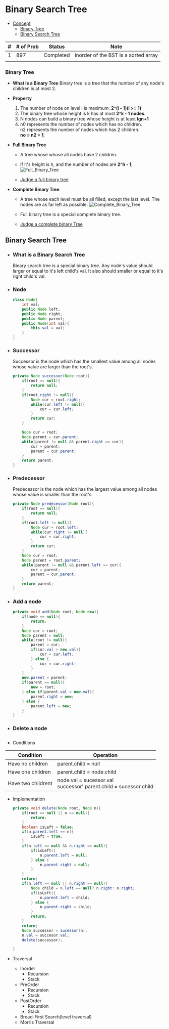 # Binary Search Tree
- [Concept](#concept)
  - [Binary Tree](#binaryTree)
  - [Binary Search Tree](#bst)

| #   | # of Prob | Status    | Note                                 |
| --- | --------- | --------- | ------------------------------------ |
| 1   | 897       | Completed | inorder of the BST is a sorted array |
|     |           |           |                                      |

<h3 id = "binaryTree">Binary Tree</h3>

  - **What is a Binary Tree**
  Binary tree is a tree that the number of any node's children is at most 2.

  - **Property**
    1. The number of node on level i is maximum: **2^(i - 1)(i >= 1)**
    2. The binary tree whose height is k has at most **2^k - 1 nodes.**
    3. N nodes can build a binary tree whose height is at least **lgn+1**
    4. n0 represents the number of nodes which has no children.
    <br>n2 represents the number of nodes which has 2 children.
    <br>**no = n2 + 1**;
  - **Full Binary Tree**
    - A tree whose whose all nodes have 2 children.
    - If it's height is h, and the number of nodes are **2^h - 1**;
![Full_Binary_Tree](assets/markdown-img-paste-20180906160359186.png)

    - [Judge a full binary tree](#judgeFullBT)

  - **Complete Binary Tree**
    - A tree whose each level must be all filled, except the last level. The nodes are as far left as possible.
    ![Complete_Binary_Tree](assets/markdown-img-paste-20180906161804893.png)

    - Full binary tree is a special complete binary tree.
    - [Judge a complete binary Tree](#judgeCompleteBT)
<h2 id = "bst">Binary Search Tree</h2>

  - **<h3 id ="definition">What is a Binary Search Tree</h3>**
    Binary search tree is a special binary tree. Any node's value should larger or equal to it's left child's val. It also should smaller or equal to it's right child's val.

  - **<h3 id = "node">Node</h3>**

    ``` Java
    class Node{
        int val;
        public Node left;
        public Node right;
        public Node parent;
        public Node(int val){
            this.val = val;
        }
    }
    ```
  - **<h3 id = "successor">Successor</h3>**
  Successor is the node which has the smallest value among all nodes whose value are larger than the root's.
    ``` Java
    private Node successor(Node root){
        if(root == null){
            return null;
        }
        if(root.right != null){
            Node cur = root.right;
            while(cur.left != null){
                cur = cur.left;
            }
            return cur;
        }

        Node cur = root;
        Node parent = cur.parent;
        while(parent != null && parent.right == cur){
            cur = parent;
            parent = cur.parent;
        }
        return parent;
    }
    ```
  - <h3 id = "predecessor">Predecessor</h3>Predecessor is the node which has the largest value among all nodes whose value is smaller than the root's.

    ``` Java
    private Node predecessor(Node root){
        if(root == null){
            return null;
        }
        if(root.left != null){
            Node cur = root.left;
            while(cur.right != null){
                cur = cur.right;
            }
            return cur;
        }
        Node cur = root;
        Node parent = root.parent;
        while(parent != null && parent.left == cur){
            cur = parent;
            parent = cur.parent;
        }
        return parent;
    }
    ```
  - **<h3 id = "addNode">Add a node</h3>**
    ```Java
    private void add(Node root, Node new){
        if(node == null){
            return;
        }
        Node cur = root;
        Node parent = null;
        while(root != null){
            parent = cur;
            if(cur.val > new.val){
                cur = cur.left;
            } else {
                cur = cur.right;
            }
        }
        new.parent = parent;
        if(parent == null){
            new = root;
        } else if(parent.val < new.val){
            parent.right = new;
        } else {
            parent.left = new;
        }
    }
    ```
  - **<h3 id = "deleteNode">Delete a node<h3>**
  - Conditions
  
  | Condition          | Operation                 |
  | ------------------ | ------------------------- |
  | Have no children   | parent.child = null       |
  | Have one children  | parent.child = node.child |
  | Have two childrent | node.val = sucessor.val<br> successor' parent.child = sucessor.child                          |
  - Implementation
    ``` Java
    private void delete(Node root, Node n){
        if(root == null || n == null){
            return;
        }
        boolean isLeft = false;
        if(n.parent.left == n){
            isLeft = true;
        }
        if(n.left == null && n.right == null){
            if(isLeft){
                n.parent.left = null;
            } else {
                n.parent.right = null;
            }
        }
        return;
        if(n.left == null || n.right == null){
            Node child = n.left == null? n.right: n.right;
            if(isLeft){
                n.parent.left = child;
            } else {
                n.parent.right = child;
            }
            return;
        }
        return;
        Node successor = sucessor(n);
        n.val = succesor.val;
        delete(successor);

    }

    ```

  - Traversal
    - Inorder
      - Recursion
      - Stack
    - PreOrder
      - Recursion
      - Stack
    - PostOrder
      - Recursion
      - Stack
    - Bread-First Search(level traversal)
    - Morris Traversal
